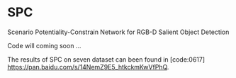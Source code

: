 # SPC
Scenario Potentiality-Constrain Network for RGB-D Salient Object Detection

Code will coming soon ...

The results of SPC on seven dataset can been found in [code:0617] https://pan.baidu.com/s/14NemZ9E5_htkckmKwVfPhQ. 
